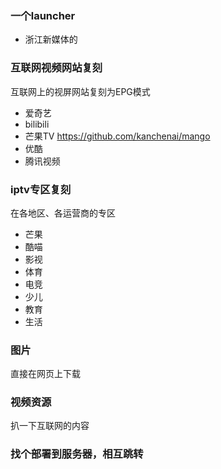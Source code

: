### 一个launcher
* 浙江新媒体的
### 互联网视频网站复刻
互联网上的视屏网站复刻为EPG模式
* 爱奇艺
* bilibili
* 芒果TV https://github.com/kanchenai/mango 
* 优酷
* 腾讯视频

### iptv专区复刻
在各地区、各运营商的专区
* 芒果
* 酷喵
* 影视
* 体育
* 电竞
* 少儿
* 教育
* 生活

### 图片
直接在网页上下载

### 视频资源
扒一下互联网的内容

### 找个部署到服务器，相互跳转


